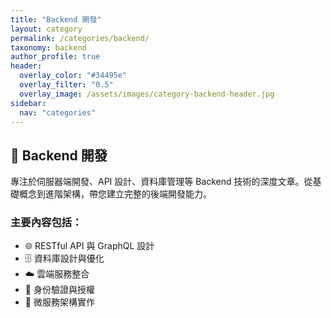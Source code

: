 ```yaml
---
title: "Backend 開發"
layout: category
permalink: /categories/backend/
taxonomy: backend
author_profile: true
header:
  overlay_color: "#34495e"
  overlay_filter: "0.5"
  overlay_image: /assets/images/category-backend-header.jpg
sidebar:
  nav: "categories"
---
```


## 🔧 Backend 開發

專注於伺服器端開發、API 設計、資料庫管理等 Backend 技術的深度文章。從基礎概念到進階架構，帶您建立完整的後端開發能力。

### 主要內容包括：
- 🌐 RESTful API 與 GraphQL 設計
- 🗄️ 資料庫設計與優化
- ☁️ 雲端服務整合
- 🔐 身份驗證與授權
- 📡 微服務架構實作